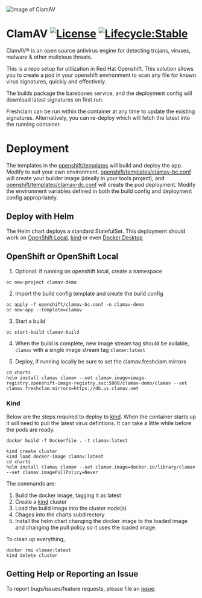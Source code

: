 ![Image of ClamAV](https://www.clamav.net/assets/clamav-trademark.png)
# ClamAV [![License](https://img.shields.io/badge/License-Apache%202.0-blue.svg)](LICENSE) [![Lifecycle:Stable](https://img.shields.io/badge/Lifecycle-Stable-97ca00)](https://github.com/bcgov/repomountie/blob/master/doc/lifecycle-badges.md)

ClamAV® is an open source antivirus engine for detecting trojans, viruses, malware & other malicious threats.

This is a repo setup for utilization in Red Hat Openshift.  This solution allows you to create a pod in your openshift environment to scan any file for known virus signatures, quickly and effectively.

The builds package the barebones service, and the deployment config will download latest signatures on first run.

Freshclam can be run within the container at any time to update the existing signatures.  Alternatively, you can re-deploy which will fetch the latest into the running container.

# Deployment

The templates in the [openshift/templates](./openshift/templates) will build and deploy the app.  Modify to suit your own environment.  [openshift/templates/clamav-bc.conf](./openshift/templates/clamav-bc.conf) will create your builder image (ideally in your tools project), and [openshift/templates/clamav-dc.conf](./openshift/templates/clamav-dc.conf) will create the pod deployment.  Modify the environment variables defined in both the build config and deployment config appropriately.

## Deploy with Helm

The Helm chart deploys a standard StatefulSet. This deployment should work on [OpenShift Local](https://github.com/crc-org/crc), [kind](https://kind.sigs.k8s.io/) or even [Docker Desktop](https://docs.docker.com/desktop/kubernetes/)

## OpenShift or OpenShift Local

1. Optional: if running on openshift local, create a namespace
```
oc new-project clamav-demo
```
2. Import the build config template and create the build config

```
oc apply -f openshift/clamav-bc.conf -n clamav-demo
oc new-app --template=clamav
```

3. Start a build
```
oc start-build clamav-build
```

4. When the build is complete, new image stream tag should be avilable, `clamav` with a single image stream tag `clamav:latest`

5. Deploy, if running locally be sure to set the clamav.freshclam.mirrors

```
cd charts
helm install clamav clamav --set clamav.image=image-registry.openshift-image-registry.svc:5000/clamav-demo/clamav --set clamav.freshclam.mirrors=https://db.us.clamav.net
```

### Kind

Below are the steps required to deploy to [kind](https://kind.sigs.k8s.io/). When the container starts up it will need to pull
the latest virus defintions. It can take a little while before the pods are ready.

```
docker build -f Dockerfile . -t clamav:latest

kind create cluster
kind load docker-image clamav:latest
cd charts
helm install clamav clamav --set clamav.image=docker.io/library/clamav --set clamav.imagePullPolicy=Never
```

The commands are:

1. Build the docker image, tagging it as latest
2. Create a [kind](https://kind.sigs.k8s.io/) cluster
3. Load the build image into the cluster node(s)
3. Chages into the charts subdirectory
4. Install the helm chart changing the docker image to the loaded image and changing the pull policy so it uses the loaded image.

To clean up everything,

```
docker rmi clamav:latest
kind delete cluster
```

## Getting Help or Reporting an Issue

To report bugs/issues/feature requests, please file an [issue](../../issues).
